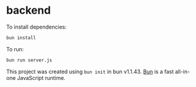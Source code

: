 # backend

To install dependencies:

```bash
bun install
```

To run:

```bash
bun run server.js
```

This project was created using `bun init` in bun v1.1.43. [Bun](https://bun.sh) is a fast all-in-one JavaScript runtime.
